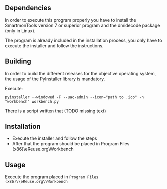 ## Dependencies

In order to execute this program properly you have to install the SmartmonTools version 7 or superior program and the dmidecode package (only in Linux).

The program is already included in the installation process, you only have to execute the installer and follow the instructions.

## Building

In order to build the different releases for the objective operating system, the usage of the PyInstaller library is mandatory.

Execute:

```
pyinstaller --windowed -F --uac-admin --icon="path to .ico" -n "workbench" workbench.py
```

There is a script written that (TODO missing text)

## Installation

- Execute the installer and follow the steps
- After that the program should be placed in Program Files (x86)\\eReuse.org\\Workbench

## Usage

Execute the program placed in `Program Files (x86)\\eReuse.org\\Workbench`
